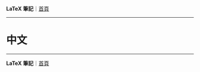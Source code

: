 **LaTeX 筆記**｜[首頁](../README.md)

-------------

# 中文

-------------

**LaTeX 筆記**｜[首頁](../README.md)

